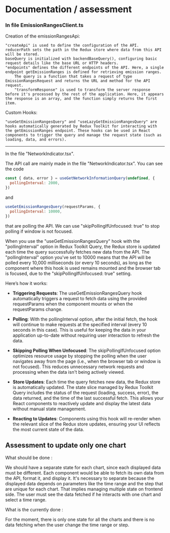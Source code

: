 # Documentation / assessment

### In file EmissionRangesClient.ts

Creation of the emissionRangesApi:

    "createApi" is used to define the configuration of the API. reducerPath sets the path in the Redux store where data from this API will be stored.
    baseQuery is initialized with backendBaseQuery(), configuring basic request details like the base URL or HTTP headers.
    "endpoints" defines the different endpoints of the API. Here, a single endpoint getEmissionRanges is defined for retrieving emission ranges.
        The query is a function that takes a request of type EmissionRangesRequest and returns the URL and method for the API request.
        "transformResponse" is used to transform the server response before it's processed by the rest of the application. Here, it appears the response is an array, and the function simply returns the first item.

Custom Hooks:

    "useGetEmissionRangesQuery" and "useLazyGetEmissionRangesQuery" are hooks automatically generated by Redux Toolkit for interacting with the getEmissionRanges endpoint. These hooks can be used in React components to trigger the query and manage the request state (such as loading, data, and errors).

---

In the file "NetworkIndicator.tsx".

The API call are mainly made in the file "NetworkIndicator.tsx". You can see the code

```js
const { data, error } = useGetNetworkInformationQuery(undefined, {
  pollingInterval: 2000,
})
```

and

```js
useGetEmissionRangesQuery(requestParams, {
  pollingInterval: 10000,
})
```

that are polling the API. We can use "skipPollingIfUnfocused: true" to stop polling if window is not focused.

When you use the "useGetEmissionRangesQuery" hook with the "pollingInterval" option in Redux Toolkit Query, the Redux store is updated each time the query successfully fetches new data from the API. The "pollingInterval" option you've set to 10000 means that the API will be polled every 10,000 milliseconds (or every 10 seconds), as long as the component where this hook is used remains mounted and the browser tab is focused, due to the "skipPollingIfUnfocused: true" setting.

Here’s how it works:

- **Triggering Requests**: The useGetEmissionRangesQuery hook automatically triggers a request to fetch data using the provided requestParams when the component mounts or when the requestParams change.

- **Polling**: With the pollingInterval option, after the initial fetch, the hook will continue to make requests at the specified interval (every 10 seconds in this case). This is useful for keeping the data in your application up-to-date without requiring user interaction to refresh the data.

- **Skipping Polling When Unfocused**: The skipPollingIfUnfocused option optimizes resource usage by stopping the polling when the user navigates away from the page (i.e., when the browser tab or window is not focused). This reduces unnecessary network requests and processing when the data isn't being actively viewed.

- **Store Updates**: Each time the query fetches new data, the Redux store is automatically updated. The state slice managed by Redux Toolkit Query includes the status of the request (loading, success, error), the data returned, and the time of the last successful fetch. This allows your React components to reactively update and display the latest data without manual state management.

- **Reacting to Updates**: Components using this hook will re-render when the relevant slice of the Redux store updates, ensuring your UI reflects the most current state of the data.

## Assessment to update only one chart

What should be done :

We should have a separate state for each chart, since each displayed data must be different. Each component would be able to fetch its own data from the API, format it, and display it. It's necessary to separate because the displayed data depends on parameters like the time range and the step that are unique for each chart. That implies managing multiple state on frontend side. The user must see the data fetched if he interacts with one chart and select a time range.

What is the currently done :

For the moment, there is only one state for all the charts and there is no data fetching when the user change the time range or step.
